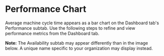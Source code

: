 # Performance Chart

 Average machine cycle time  appears as a bar chart on the Dashboard tab's Performance subtab. Use the following steps to refine and view performance metrics from the Dashboard tab.
  
  **Note:** The Availability subtab may appear differently than in the image below. A unique name specific to your organization may display instead. 